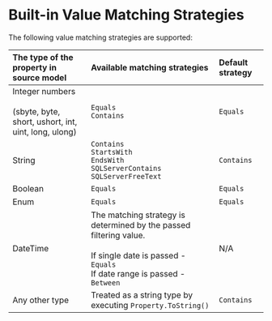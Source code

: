 ﻿# Built-in Value Matching Strategies

The following value matching strategies are supported:

| The type of the property in source model | Available matching strategies | Default strategy |
| :--- | :--- | :--- |
| Integer numbers<br /><br />(sbyte, byte, short, ushort, int, uint, long, ulong) | `Equals` <br />`Contains` | `Equals`
| String | `Contains`<br />`StartsWith`<br />`EndsWith`<br />`SQLServerContains`<br />`SQLServerFreeText` | `Contains` |
| Boolean | `Equals` | `Equals` |
| Enum | `Equals` | `Equals` |
| DateTime | The matching strategy is determined by the passed filtering value.<br /><br />If single date is passed - `Equals`<br />If date range is passed - `Between` | N/A |
| Any other type | Treated as a string type by executing `Property.ToString()` | `Contains` |